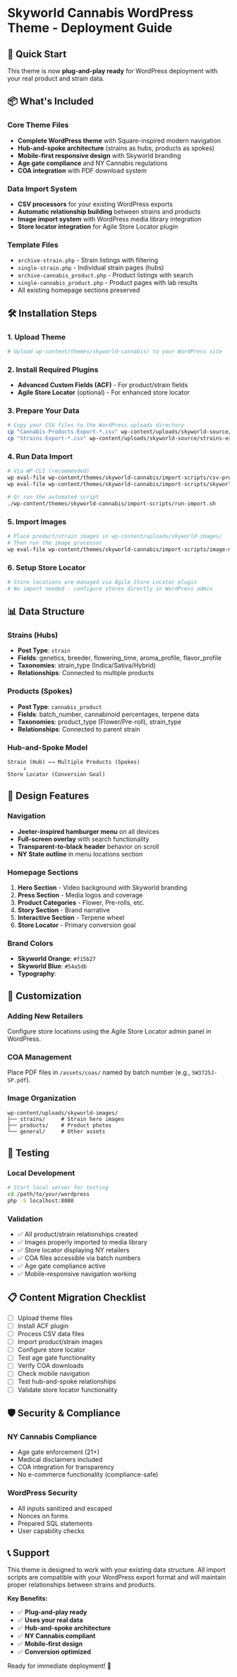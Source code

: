 # Skyworld Cannabis WordPress Theme - Deployment Guide

## 🚀 Quick Start

This theme is now **plug-and-play ready** for WordPress deployment with your real product and strain data.

## 📦 What's Included

### Core Theme Files
- **Complete WordPress theme** with Square-inspired modern navigation
- **Hub-and-spoke architecture** (strains as hubs, products as spokes)
- **Mobile-first responsive design** with Skyworld branding
- **Age gate compliance** and NY Cannabis regulations
- **COA integration** with PDF download system

### Data Import System
- **CSV processors** for your existing WordPress exports
- **Automatic relationship building** between strains and products
- **Image import system** with WordPress media library integration
- **Store locator integration** for Agile Store Locator plugin

### Template Files
- `archive-strain.php` - Strain listings with filtering
- `single-strain.php` - Individual strain pages (hubs)
- `archive-cannabis_product.php` - Product listings with search
- `single-cannabis_product.php` - Product pages with lab results
- All existing homepage sections preserved

## 🛠️ Installation Steps

### 1. Upload Theme
```bash
# Upload wp-content/themes/skyworld-cannabis/ to your WordPress site
```

### 2. Install Required Plugins
- **Advanced Custom Fields (ACF)** - For product/strain fields
- **Agile Store Locator** (optional) - For enhanced store locator

### 3. Prepare Your Data
```bash
# Copy your CSV files to the WordPress uploads directory
cp "Cannabis-Products-Export-*.csv" wp-content/uploads/skyworld-source/products-export.csv
cp "Strains-Export-*.csv" wp-content/uploads/skyworld-source/strains-export.csv
```

### 4. Run Data Import
```bash
# Via WP-CLI (recommended)
wp eval-file wp-content/themes/skyworld-cannabis/import-scripts/csv-processor.php
wp eval-file wp-content/themes/skyworld-cannabis/import-scripts/skyworld-importer.php

# Or run the automated script
./wp-content/themes/skyworld-cannabis/import-scripts/run-import.sh
```

### 5. Import Images
```bash
# Place product/strain images in wp-content/uploads/skyworld-images/
# Then run the image processor
wp eval-file wp-content/themes/skyworld-cannabis/import-scripts/image-manager.php
```

### 6. Setup Store Locator
```bash
# Store locations are managed via Agile Store Locator plugin
# No import needed - configure stores directly in WordPress admin
```

## 📊 Data Structure

### Strains (Hubs)
- **Post Type**: `strain`
- **Fields**: genetics, breeder, flowering_time, aroma_profile, flavor_profile
- **Taxonomies**: strain_type (Indica/Sativa/Hybrid)
- **Relationships**: Connected to multiple products

### Products (Spokes)
- **Post Type**: `cannabis_product`
- **Fields**: batch_number, cannabinoid percentages, terpene data
- **Taxonomies**: product_type (Flower/Pre-roll), strain_type
- **Relationships**: Connected to parent strain

### Hub-and-Spoke Model
```
Strain (Hub) ←→ Multiple Products (Spokes)
     ↓
Store Locator (Conversion Goal)
```

## 🎨 Design Features

### Navigation
- **Jeeter-inspired hamburger menu** on all devices
- **Full-screen overlay** with search functionality
- **Transparent-to-black header** behavior on scroll
- **NY State outline** in menu locations section

### Homepage Sections
1. **Hero Section** - Video background with Skyworld branding
2. **Press Section** - Media logos and coverage
3. **Product Categories** - Flower, Pre-rolls, etc.
4. **Story Section** - Brand narrative
5. **Interactive Section** - Terpene wheel
6. **Store Locator** - Primary conversion goal

### Brand Colors
- **Skyworld Orange**: `#f15b27`
- **Skyworld Blue**: `#54a5db`
- **Typography**: 

## 🔧 Customization

### Adding New Retailers
Configure store locations using the Agile Store Locator admin panel in WordPress.

### COA Management
Place PDF files in `/assets/coas/` named by batch number (e.g., `SW3725J-SP.pdf`).

### Image Organization
```
wp-content/uploads/skyworld-images/
├── strains/     # Strain hero images
├── products/    # Product photos
└── general/     # Other assets
```

## 🧪 Testing

### Local Development
```bash
# Start local server for testing
cd /path/to/your/wordpress
php -S localhost:8080
```

### Validation
- ✅ All product/strain relationships created
- ✅ Images properly imported to media library
- ✅ Store locator displaying NY retailers
- ✅ COA files accessible via batch numbers
- ✅ Age gate compliance active
- ✅ Mobile-responsive navigation working

## 📋 Content Migration Checklist

- [ ] Upload theme files
- [ ] Install ACF plugin
- [ ] Process CSV data files
- [ ] Import product/strain images
- [ ] Configure store locator
- [ ] Test age gate functionality
- [ ] Verify COA downloads
- [ ] Check mobile navigation
- [ ] Test hub-and-spoke relationships
- [ ] Validate store locator functionality

## 🛡️ Security & Compliance

### NY Cannabis Compliance
- Age gate enforcement (21+)
- Medical disclaimers included
- COA integration for transparency
- No e-commerce functionality (compliance-safe)

### WordPress Security
- All inputs sanitized and escaped
- Nonces on forms
- Prepared SQL statements
- User capability checks

## 📞 Support

This theme is designed to work with your existing data structure. All import scripts are compatible with your WordPress export format and will maintain proper relationships between strains and products.

**Key Benefits:**
- ✅ **Plug-and-play ready**
- ✅ **Uses your real data**
- ✅ **Hub-and-spoke architecture**
- ✅ **NY Cannabis compliant**
- ✅ **Mobile-first design**
- ✅ **Conversion optimized**

Ready for immediate deployment! 🚀